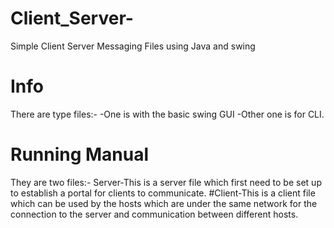 # Client_Server-
Simple Client Server Messaging Files using Java and swing

# Info
There are type files:-
-One is with the basic swing GUI
-Other one is for CLI.

# Running Manual
They are two files:-
Server-This is a server file which first need to be set up to establish a portal for clients to communicate.
#Client-This is a client file which can be used by the hosts which are under the same network for the connection to the server and communication between different hosts.

